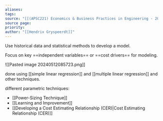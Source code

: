 ```yaml
---
aliases: 
tags: 
source: "[[(APSC221) Economics & Business Practices in Engineering - 2022 version.pdf#page=67&selection=178,8,182,26|(APSC221) Economics & Business Practices in Engineering - 2022 version, page 67]]"
source page: 
priority: 
author: "[[Hendrix Gryspeerdt]]"
---
```

Use historical data and statistical methods to develop a model.

Focus on key ==independent variables== or ==cost drivers== for modeling.

![[Pasted image 20240512085723.png]]

done using [[simple linear regression]] and [[multiple linear regression]] and other techniques.

different parametric techniques:
- [[Power-Sizing Technique]]
- [[Learning and Improvement]]
- [[Developing a Cost Estimating Relationship (CER)|Cost Estimating Relationship (CER)]]

